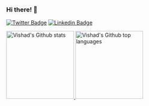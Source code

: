 ### Hi there! 👋

[![Twitter Badge](https://img.shields.io/twitter/url?&label=Vishad%20Bhalodia&logo=Twitter&style=for-the-badge&url=https%3A%2F%2Ftwitter.com%2Fs0ap67)](https://twitter.com/s0ap67) 
[![Linkedin Badge](https://img.shields.io/twitter/url?label=Vishad%20Bhalodia&logo=Linkedin&style=for-the-badge&url=https%3A%2F%2Fwww.linkedin.com%2Fin%2Fvishad-bhalodia)](https://www.linkedin.com/in/vishad-bhalodia/) 

<a href="https://github.com/s0ap">
 <img height="180em" src="https://github-readme-stats.vercel.app/api?username=s0ap&show_icons=true&count_private=true&theme=dracula" alt="Vishad's Github stats" />
 <img height="180em" src="https://github-readme-stats.vercel.app/api/top-langs/?username=s0ap&theme=dracula&layout=compact" alt="Vishad's Github top languages" />
</a>

<br/>

<!--
### Hi there 👋

**s0ap/s0ap** is a ✨ _special_ ✨ repository because its `README.md` (this file) appears on your GitHub profile.

Here are some ideas to get you started:

- 🔭 I’m currently working on ...
- 🌱 I’m currently learning ...
- 👯 I’m looking to collaborate on ...
- 🤔 I’m looking for help with ...
- 💬 Ask me about ...
- 📫 How to reach me: ...
- 😄 Pronouns: ...
- ⚡ Fun fact: ...
-->
